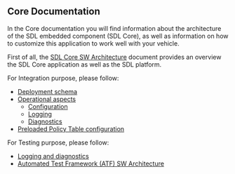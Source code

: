 ## Core Documentation

In the Core documentation you will find information about the architecture of the SDL embedded component (SDL Core), as well as information on how to customize this application to work well with your vehicle.

First of all, the [SDL Core SW Architecture](../software-architecture-document/table-of-contents/) document provides an overview the SDL Core application as well as the SDL platform.

For Integration purpose, please follow:

- [Deployment schema](../software-architecture-document/deployment-view/#49-deployment-view/)
- [Operational aspects](../software-architecture-document/operational-view/#410-operational-view/)
    - [Configuration](../software-architecture-document/operational-view/#sdl-configuration)
    - [Logging](../software-architecture-document/operational-view/#logging-configuration)
    - [Diagnostics](../software-architecture-document/operational-view/#diagnostics)
- [Preloaded Policy Table configuration](../configuration/preloaded-policy-table/)

For Testing purpose, please follow:

- [Logging and diagnostics](../software-architecture-document/operational-view/#logging-configuration)
- [Automated Test Framework (ATF) SW Architecture](../atf/table-of-contents/)
